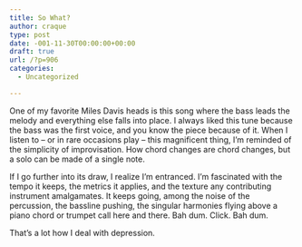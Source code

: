 ```yaml
---
title: So What?
author: craque
type: post
date: -001-11-30T00:00:00+00:00
draft: true
url: /?p=906
categories:
  - Uncategorized

---
```

One of my favorite Miles Davis heads is this song where the bass leads the melody and everything else falls into place. I always liked this tune because the bass was the first voice, and you know the piece because of it. When I listen to &#8211; or in rare occasions play &#8211; this magnificent thing, I&#8217;m reminded of the simplicity of improvisation. How chord changes are chord changes, but a solo can be made of a single note.

If I go further into its draw, I realize I&#8217;m entranced. I&#8217;m fascinated with the tempo it keeps, the metrics it applies, and the texture any&nbsp;contributing instrument amalgamates. It keeps going, among the noise of the percussion, the bassline pushing, the singular harmonies flying above a piano chord or trumpet call here and there. Bah dum. Click. Bah dum.

That&#8217;s a lot how I deal with depression.